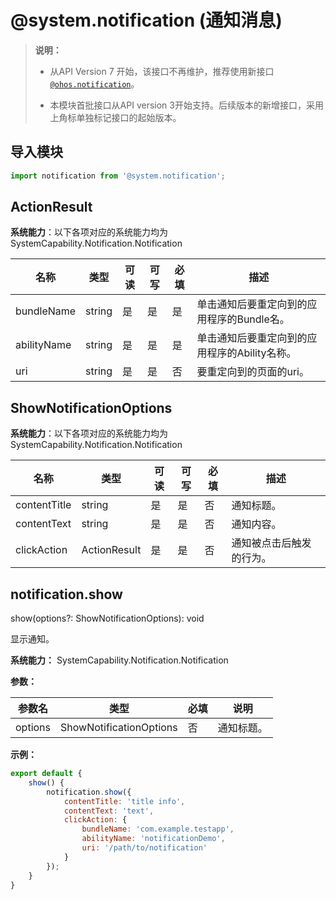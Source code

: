 # @system.notification (通知消息)

> **说明：**
> - 从API Version 7 开始，该接口不再维护，推荐使用新接口[`@ohos.notification`](js-apis-notification.md)。
> 
> - 本模块首批接口从API version 3开始支持。后续版本的新增接口，采用上角标单独标记接口的起始版本。


## 导入模块


```ts
import notification from '@system.notification';
```

## ActionResult

**系统能力**：以下各项对应的系统能力均为SystemCapability.Notification.Notification

| 名称        | 类型                                           | 可读                                         | 可写                                         | 必填 | 描述                      |
| ----------- | ---------------------------------------------- | ---- | ------------------------- | ------------------------- | ------------------------- |
| bundleName  | string                                          | 是                                         | 是                                         | 是   | 单击通知后要重定向到的应用程序的Bundle名。                  |
| abilityName | string                                          | 是                                         | 是                                         | 是   | 单击通知后要重定向到的应用程序的Ability名称。 |
| uri         | string                                          | 是                                         | 是                                         | 否   | 要重定向到的页面的uri。              |


## ShowNotificationOptions

**系统能力**：以下各项对应的系统能力均为SystemCapability.Notification.Notification

| 名称          | 类型                                           | 可读                                         | 可写                                         | 必填 | 描述                        |
| ------------- | ---------------------------------------------- | ---- | ------------------------- | ------------------------- | ------------------------- |
| contentTitle  | string                                          | 是                                         | 是                                         | 否   | 通知标题。                  |
| contentText   | string                                          | 是                                         | 是                                         | 否   | 通知内容。                  |
| clickAction   | ActionResult                                    | 是                                   | 是                                   | 否   | 通知被点击后触发的行为。     |


## notification.show

show(options?: ShowNotificationOptions): void

显示通知。

**系统能力：** SystemCapability.Notification.Notification

**参数：**

| 参数名 | 类型 | 必填 | 说明 |
| -------- | -------- | -------- | -------- |
| options | ShowNotificationOptions | 否 | 通知标题。 |

**示例：**
```javascript
export default {
    show() {
        notification.show({
            contentTitle: 'title info',
            contentText: 'text',
            clickAction: {
                bundleName: 'com.example.testapp',
                abilityName: 'notificationDemo',
                uri: '/path/to/notification'
            }
        });
    }
}
```